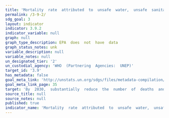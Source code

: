 ```yaml
---
title: 'Mortality  rate  attributed  to  unsafe  water,  unsafe  sanitation  and  lack  of  hygiene  (exposure  to  unsafe  Water,  Sanitation  and  Hygiene  for  All  (WASH)  services)'
permalink: /3-9-2/
sdg_goal: 3
layout: indicator
indicator: 3.9.2
indicator_variable: null
graph: null
graph_type_description: EPA  does  not  have  data
graph_status_notes: unk
variable_description: null
variable_notes: null
un_designated_tier: '2'
un_custodial_agency: 'WHO  (Partnering  Agencies:  UNEP)'
target_id: '3.9'
has_metadata: false
goal_meta_link: 'http://unstats.un.org/sdgs/files/metadata-compilation/Metadata-Goal-3.pdf'
goal_meta_link_page: 35
target: 'By  2030,  substantially  reduce  the  number  of  deaths  and  illnesses  from  hazardous  chemicals  and  air,  water  and  soil  pollution  and  contamination.'
source_title: null
source_notes: null
published: true  
indicator_name: 'Mortality  rate  attributed  to  unsafe  water,  unsafe  sanitation  and  lack  of  hygiene  (exposure  to  unsafe  Water,  Sanitation  and  Hygiene  for  All  (WASH)  services)'
---
```

